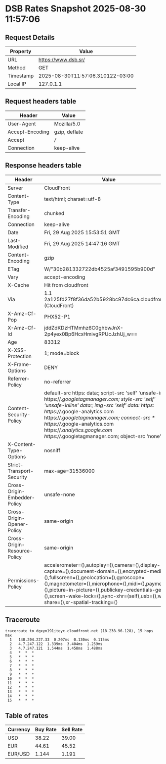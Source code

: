# DSB Rates Snapshot 2025-08-30 11:57:06
## Request Details

| Property | Value |
|----------|-------|
| URL | https://www.dsb.sr/ |
| Method | GET |
| Timestamp | 2025-08-30T11:57:06.310122-03:00 |
| Local IP | 127.0.1.1 |
    
## Request headers table

| Header | Value |
|--------|-------|
| User-Agent | Mozilla/5.0 |
| Accept-Encoding | gzip, deflate |
| Accept | */* |
| Connection | keep-alive |

    
## Response headers table
| Header | Value |
|--------|-------|
| Server | CloudFront |
| Content-Type | text/html; charset=utf-8 |
| Transfer-Encoding | chunked |
| Connection | keep-alive |
| Date | Fri, 29 Aug 2025 15:53:51 GMT |
| Last-Modified | Fri, 29 Aug 2025 14:47:16 GMT |
| Content-Encoding | gzip |
| ETag | W/"30b281332722db4525af3491595b900d" |
| Vary | accept-encoding |
| X-Cache | Hit from cloudfront |
| Via | 1.1 2a125fd27f8f36da52b5928bc97dc6ca.cloudfront.net (CloudFront) |
| X-Amz-Cf-Pop | PHX52-P1 |
| X-Amz-Cf-Id | jddZdKDzHTMmhz6C0ghbwJnX-2p4yex0Bp6HcxHmivgRPUcJzhUj_w== |
| Age | 83312 |
| X-XSS-Protection | 1; mode=block |
| X-Frame-Options | DENY |
| Referrer-Policy | no-referrer |
| Content-Security-Policy | default-src https: data:; script-src 'self' 'unsafe-inline' https://*.googletagmanager.com; style-src 'self' 'unsafe-inline' data:; img-src 'self' data: https: https://*.google-analytics.com https://*.googletagmanager.com; connect-src * https://*.google-analytics.com https://*.analytics.google.com https://*.googletagmanager.com; object-src 'none' |
| X-Content-Type-Options | nosniff |
| Strict-Transport-Security | max-age=31536000 |
| Cross-Origin-Embedder-Policy | unsafe-none |
| Cross-Origin-Opener-Policy | same-origin |
| Cross-Origin-Resource-Policy | same-origin |
| Permissions-Policy | accelerometer=(),autoplay=(),camera=(),display-capture=(),document-domain=(),encrypted-media=(),fullscreen=(),geolocation=(),gyroscope=(),magnetometer=(),microphone=(),midi=(),payment=(),picture-in-picture=(),publickey-credentials-get=(),screen-wake-lock=(),sync-xhr=(self),usb=(),web-share=(),xr-spatial-tracking=() |

## Traceroute 

```
traceroute to dgxyn191jteyc.cloudfront.net (18.238.96.128), 15 hops max
  1   140.204.227.33  0.207ms  0.130ms  0.115ms 
  2   4.7.247.122  1.339ms  3.404ms  1.259ms 
  3   4.7.247.121  1.544ms  1.458ms  1.488ms 
  4   *  *  * 
  5   *  *  * 
  6   *  *  * 
  7   *  *  * 
  8   *  *  * 
  9   *  *  * 
 10   *  *  * 
 11   *  *  * 
 12   *  *  * 
 13   *  *  * 
 14   *  *  * 
 15   *  *  * 

```


## Table of rates

| Currency | Buy Rate | Sell Rate |
|----------|----------|-----------|
| USD | 38.22 | 39.00 |
| EUR | 44.61 | 45.52 |
| EUR/USD | 1.144 | 1.191 |

